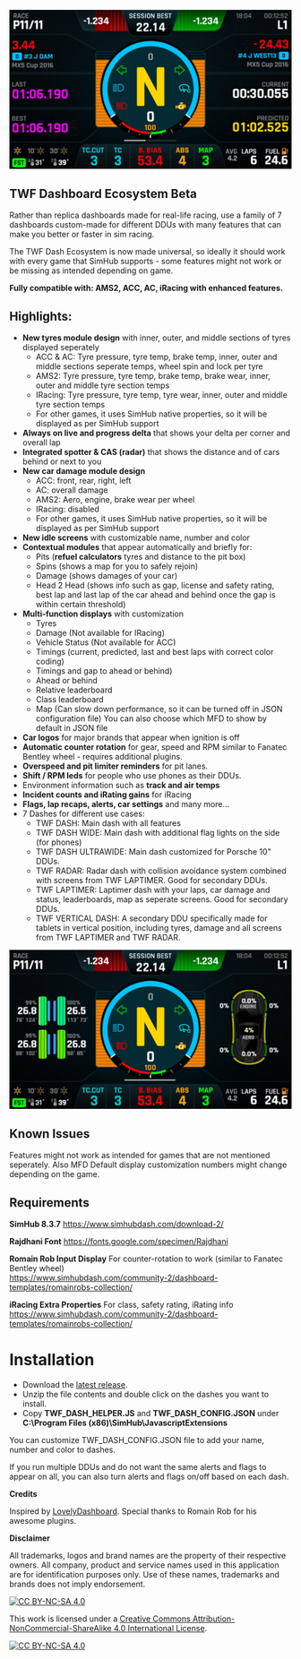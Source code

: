 
![TWF Dash Screenshot](https://raw.githubusercontent.com/hakanuzunoglu/TWF-Dash/main/documentation/img/twf_dash3.jpg)
## TWF Dashboard Ecosystem Beta

Rather than replica dashboards made for real-life racing, use a family of 7 dashboards custom-made for different DDUs with many features that can make you better or faster in sim racing. 

The TWF Dash Ecosystem is now made universal, so ideally it should work with every game that SimHub supports - some features might not work or be missing as intended depending on game.

**Fully compatible with: AMS2, ACC, AC, iRacing with enhanced features.**

## Highlights:

 - **New tyres module design** with inner, outer, and middle sections of tyres displayed seperately
	 - ACC & AC: Tyre pressure, tyre temp, brake temp, inner, outer and middle sections seperate temps, wheel spin and lock per tyre
	 - AMS2: Tyre pressure, tyre temp, brake temp, brake wear, inner, outer and middle tyre section temps
	 - IRacing: Tyre pressure, tyre temp, tyre wear, inner, outer and middle tyre section temps
	 - For other games, it uses SimHub native properties, so it will be displayed as per SimHub support
 - **Always on live and progress delta** that shows your delta per corner and overall lap
 - **Integrated spotter & CAS (radar)** that shows the distance and of cars behind or next to you
 - **New car damage module design**
	 - ACC: front, rear, right, left
	 - AC: overall damage
	 - AMS2: Aero, engine, brake wear per wheel
	 - IRacing: disabled
	 - For other games, it uses SimHub native properties, so it will be displayed as per SimHub support
 - **New idle screens** with customizable name, number and color
 - **Contextual modules** that appear automatically and briefly for:
	- Pits (**refuel calculators** tyres and distance to the pit box)
	- Spins (shows a map for you to safely rejoin)
	- Damage (shows damages of your car)
	- Head 2 Head (shows info such as gap, license and safety rating, best lap and last lap of the car ahead and behind once the gap is within certain threshold)
 - **Multi-function displays** with customization
	- Tyres
	- Damage (Not available for IRacing)
	- Vehicle Status (Not available for ACC)
	- Timings (current, predicted, last and best laps with correct color coding)
	- Timings and gap to ahead or behind)
	- Ahead or behind 
	- Relative leaderboard
	- Class leaderboard
	- Map (Can slow down performance, so it can be turned off in JSON configuration file)
	You can also choose which MFD to show by default in JSON file
 - **Car logos** for major brands that appear when ignition is off
 - **Automatic counter rotation** for gear, speed and RPM similar to Fanatec Bentley wheel - requires additional plugins.
 - **Overspeed and pit limiter reminders** for pit lanes. 
 - **Shift / RPM leds** for people who use phones as their DDUs.
 - Environment information such as **track and air temps**
 - **Incident counts and iRating gains** for iRacing
 - **Flags, lap recaps, alerts, car settings** and many more...
 -  7 Dashes for different use cases:
	 - TWF DASH: Main dash with all features
	 - TWF DASH WIDE: Main dash with additional flag lights on the side (for phones)
	 - TWF DASH ULTRAWIDE: Main dash customized for Porsche 10" DDUs.
	 - TWF RADAR: Radar dash with collision avoidance system combined with screens from TWF LAPTIMER. Good for secondary DDUs.
	 - TWF LAPTIMER: Laptimer dash with your laps, car damage and status, leaderboards, map as seperate screens. Good for secondary DDUs.
	 - TWF VERTICAL DASH: A secondary DDU specifically made for tablets in vertical position, including tyres, damage and all screens from TWF LAPTIMER and TWF RADAR.
	 
![TWF Dash Screenshot](https://raw.githubusercontent.com/hakanuzunoglu/TWF-Dash/main/documentation/img/twf_dash2.jpg)

## **Known Issues**

Features might not work as intended for games that are not mentioned seperately.
Also MFD Default display customization numbers might change depending on the game. 

## Requirements

**SimHub 8.3.7** 
https://www.simhubdash.com/download-2/

**Rajdhani Font**
https://fonts.google.com/specimen/Rajdhani

**Romain Rob Input Display**
For counter-rotation to work (similar to Fanatec Bentley wheel)\
https://www.simhubdash.com/community-2/dashboard-templates/romainrobs-collection/

**iRacing Extra Properties**
For class, safety rating, iRating info
https://www.simhubdash.com/community-2/dashboard-templates/romainrobs-collection/

# Installation

- Download the [latest release](https://github.com/hakanuzunoglu/TWF-Dash/releases/). 
- Unzip the file contents and double click on the dashes you want to install. 
- Copy **TWF_DASH_HELPER.JS** and **TWF_DASH_CONFIG.JSON** under **C:\Program Files (x86)\SimHub\JavascriptExtensions**


You can customize TWF_DASH_CONFIG.JSON file to add your name, number and color to dashes.

If you run multiple DDUs and do not want the same alerts and flags to appear on all, you can also turn alerts and flags on/off based on each dash.

**Credits**

Inspired by [LovelyDashboard](https://github.com/cdemetriadis/lovely-dashboard).
Special thanks to Romain Rob for his awesome plugins.


**Disclaimer**

All trademarks, logos and brand names are the property of their respective owners. All company, product and service names used in this application are for identification purposes only. Use of these names, trademarks and brands does not imply endorsement.

[![CC BY-NC-SA 4.0][cc-by-nc-sa-shield]][cc-by-nc-sa]

This work is licensed under a
[Creative Commons Attribution-NonCommercial-ShareAlike 4.0 International License][cc-by-nc-sa].

[![CC BY-NC-SA 4.0][cc-by-nc-sa-image]][cc-by-nc-sa]

[cc-by-nc-sa]: http://creativecommons.org/licenses/by-nc-sa/4.0/
[cc-by-nc-sa-image]: https://licensebuttons.net/l/by-nc-sa/4.0/88x31.png
[cc-by-nc-sa-shield]: https://img.shields.io/badge/License-CC%20BY--NC--SA%204.0-lightgrey.svg
